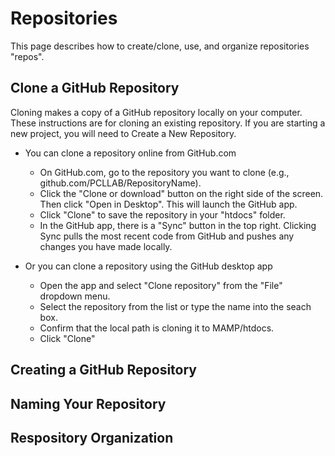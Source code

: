 # Repositories 


This page describes how to create/clone, use, and organize repositories "repos".


## Clone a GitHub Repository

Cloning makes a copy of a GitHub repository locally on your computer. These instructions are for cloning an existing repository. If you are starting a new project, you will need to Create a New Repository.

* You can clone a repository online from GitHub.com 
    * On GitHub.com, go to the repository you want to clone (e.g., github.com/PCLLAB/RepositoryName).
    * Click the "Clone or download" button on the right side of the screen. Then click "Open in Desktop". This will launch the GitHub app.
    * Click "Clone" to save the repository in your "htdocs" folder.
    * In the GitHub app, there is a "Sync" button in the top right. Clicking Sync pulls the most recent code from GitHub and pushes any changes you have made locally.

* Or you can clone a repository using the GitHub desktop app
    * Open the app and select "Clone repository" from the "File" dropdown menu.
    * Select the repository from the list or type the name into the seach box. 
    * Confirm that the local path is cloning it to MAMP/htdocs.
    * Click "Clone"
    
## Creating a GitHub Repository


## Naming Your Repository


## Respository Organization 

